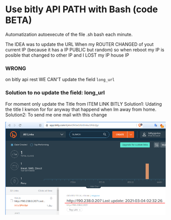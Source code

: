 # Use bitly API PATH with Bash  (code BETA)

Automatization autoexecute of the file .sh bash each minute.


The IDEA was to update the URL When my ROUTER CHANGED of yout current IP (because it has a IP PUBLIC but random)
so when reboot my IP is posible that changed to other IP and I LOST my IP house IP


### WRONG

on bitly api rest  WE CAN'T update the field `long_url`


### Solution to no update the field: long_url

For moment only update the Title from ITEM LINK BITLY
Solution1: Udating the title I kwnon for for anyway that happend when Im away from home.
Solution2: To send me one mail  with this change



![Ref Image BITLY URL UPDATE](README/README.png)

